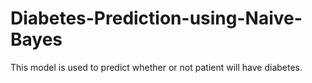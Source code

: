 # Diabetes-Prediction-using-Naive-Bayes
This model is used to predict whether or not patient will have diabetes.
